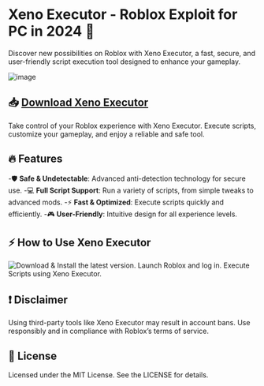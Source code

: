 # Xeno Executor - Roblox Exploit for PC in 2024 🚀

Discover new possibilities on Roblox with Xeno Executor, a fast, secure, and user-friendly script execution tool designed to enhance your gameplay.

![image](https://i9.ytimg.com/vi/UI5fhUj8la0/hq720_custom_1.jpg?sqp=CMjo4LoG-oaymwEhCK4FEIIDSFryq4qpAxMIARUAAAAAGAElAADIQj0AgKJD&rs=AOn4CLAGGQA_J0uWxlL0eMeIsFo1eKdRvQ)

## 📥 [Download Xeno Executor]()
Take control of your Roblox experience with Xeno Executor. Execute scripts, customize your gameplay, and enjoy a reliable and safe tool.

## 🔥 **Features**

-🛡️ **Safe & Undetectable**: Advanced anti-detection technology for secure use.
-💻 **Full Script Support**: Run a variety of scripts, from simple tweaks to advanced mods.
-⚡ **Fast & Optimized**: Execute scripts quickly and efficiently.
-🎮 **User-Friendly**: Intuitive design for all experience levels.

## ⚡ How to Use Xeno Executor

![Download]() & Install the latest version.
Launch Roblox and log in.
Execute Scripts using Xeno Executor.

## ❗ Disclaimer
Using third-party tools like Xeno Executor may result in account bans. Use responsibly and in compliance with Roblox’s terms of service.

## 📜 License
Licensed under the MIT License. See the LICENSE for details.
